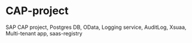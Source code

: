 # CAP-project
SAP CAP project, Postgres DB, OData, Logging service, AuditLog, Xsuaa, Multi-tenant app, saas-registry
